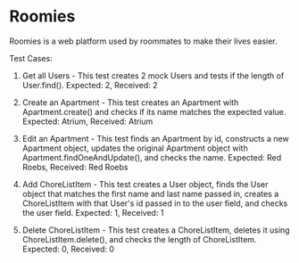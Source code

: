 # Roomies

Roomies is a web platform used by roommates to make their lives easier.

Test Cases:
1. Get all Users - This test creates 2 mock Users and tests if the length of User.find().
Expected: 2, Received: 2

2. Create an Apartment - This test creates an Apartment with Apartment.create() and checks if its name matches the expected value.
Expected: Atrium, Received: Atrium

3. Edit an Apartment - This test finds an Apartment by id, constructs a new Apartment object, updates the original Apartment object with Apartment.findOneAndUpdate(), and checks the name.
Expected: Red Roebs, Received: Red Roebs

4. Add ChoreListItem - This test creates a User object, finds the User object that matches the first name and last name passed in, creates a ChoreListItem with that User's id passed in to the user field, and checks the user field.
Expected: 1, Received: 1

5. Delete ChoreListItem - This test creates a ChoreListItem, deletes it using ChoreListItem.delete(), and checks the length of ChoreListItem.
Expected: 0, Received: 0
